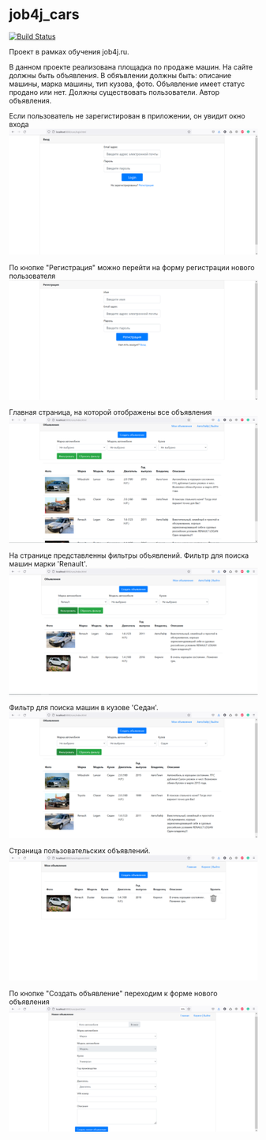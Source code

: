 # job4j_cars
[![Build Status](https://app.travis-ci.com/KarnaukhovKirill/job4j_cars.svg?branch=main)](https://app.travis-ci.com/KarnaukhovKirill/todo)

Проект в рамках обучения job4j.ru. 

В данном проекте реализована площадка по продаже машин. 
На сайте должны быть объявления. В обяъвлении должны быть: описание машины, марка машины, тип кузова, фото.
Объявление имеет статус продано или нет.
Должны существовать пользователи. Автор объявления.

Если пользователь не зарегистирован в приложении, он увидит окно входа
![alt text](https://github.com/KarnaukhovKirill/job4j_cars/blob/main/image/1.Login.png)

По кнопке "Регистрация" можно перейти на форму регистрации нового пользователя
![alt text](https://github.com/KarnaukhovKirill/job4j_cars/blob/main/image/2.Registration.png)

Главная страница, на которой отображены все объявления
![alt text](https://github.com/KarnaukhovKirill/job4j_cars/blob/main/image/3.MainPage.png)

На странице представленны фильтры объявлений.
Фильтр для поиска машин марки 'Renault'.
![alt text](https://github.com/KarnaukhovKirill/job4j_cars/blob/main/image/4.RenaultFilter.png)

Фильтр для поиска машин в кузове 'Седан'.
![alt text](https://github.com/KarnaukhovKirill/job4j_cars/blob/main/image/5.BodyFilter.png)

Страница пользовательских объявлений.
![alt text](https://github.com/KarnaukhovKirill/job4j_cars/blob/main/image/6.MyPosts.png)

По кнопке "Создать объявление" переходим к форме нового объявления
![alt text](https://github.com/KarnaukhovKirill/job4j_cars/blob/main/image/7.NewPost.png)
